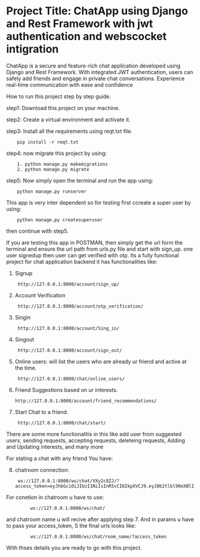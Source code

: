 
# Project Title: ChatApp using Django and Rest Framework with jwt authentication and webscocket intigration

ChatApp is a secure and feature-rich chat application developed using Django and Rest Framework. With integrated JWT authentication, users can safely add friends and engage in private chat conversations. Experience real-time communication with ease and confidence

How to run this project step by step guide.

step1: Download this project on your machine.  

step2: Create a virtual environment and activate it.

step3: Install all the requirements using reqt.txt file.
        
        pip install -r reqt.txt


step4: now migrate this project by using:

        1. python manage.py makemigrations
        2. python manage.py migrate

step5: Now simply open the terminal and run the app using:

        python manage.py runserver

This app is very inter dependent so for testing first ccreate a super user by using:

        python manage.py createsuperuser

then continue with step5.

If you are testing this app in POSTMAN, then simply get the url form the terminal and ensure the url path from urls.py file and start with sign_up. one user signedup then user can get verified with otp. Its a fully functional project for chat application backend it has functionalities like:
        
1. Signup

        http://127.0.0.1:8000/account/sign_up/

2. Account Verification

        http://127.0.0.1:8000/account/otp_verification/

3. Singin

        http://127.0.0.1:8000/account/Sing_in/

4. Singout

        http://127.0.0.1:8000/account/sign_out/

5. Online users: will list the users who are already ur friend and active at the time.

        http://127.0.0.1:8000/chat/online_users/

6.  Friend Suggestions based on ur interests.

        http://127.0.0.1:8000/account/friend_recommendations/

7. Start Chat to a friend.

        http://127.0.0.1:8000/chat/start/

There are some more functionalitis in this like add user from suggested users, sending requests, accepting requests, deleteing requests, Adding and Updating interests, and many more 

For stating a chat with any friend You have: 


8. chatroom connection:
        
        ws://127.0.0.1:8000/ws/chat/VXy2c8ZJ/?access_token=eyJhbGciOiJIUzI1NiIsInR5cCI6IkpXVCJ9.eyJ0b2tlbl90eXBlIjoiYWNjZXNzIiwiZXhwIjoxNjk3Nzc3NjQxLCJpYXQiOjE2OTc1MTg0NDEsImp0aSI6Ijg1MDUyNmU4Y2QzYzQxZjk4YzI5NWJhNTM0MjcxMTkxIiwidXNlcl9pZCI6NX0.yQO_cHohYEyKvQAqFoQcQohxHRaOMgjjtrBbVaDNU6k
    

For conetion in chatroom u have to use:

             ws://127.0.0.1:8000/ws/chat/

and chatroom name u will recive after applying step 7. And in params u have to pass your access_token, S the final urls looks like:

             ws://127.0.0.1:8000/ws/chat/room_name/?access_token


With thses details you are ready to go with this project. 





